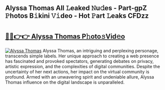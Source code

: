 ## Alyssa Thomas All 𝙻eaked 𝙽u𝚍es - Part-gpZ 𝙿hotos B𝚒kini 𝚅𝚒deo - Hot 𝙿art 𝙻eaks CFDzz

# <h2><a href="http://ld1thdv.urlbe.top/?page=Alyssa+Thomas">🔗🔗👉👉 Alyssa Thomas P𝚑oto𝚜Vid𝚎o</a></h2>

[![Alyssa Thomas](https://i.imgur.com/eBuTRDB.gif)](http://ld1thdv.urlbe.top/?page=Alyssa+Thomas)
Alyssa Thomas, an intriguing and perplexing personage, transcends simple labels. Her unique approach to creating a web presence has fascinated and provoked spectators, generating debates on privacy, artistic expression, and the complexities of digital communities. Despite the uncertainty of her next actions, her impact on the virtual community is profound. Armed with an unwavering spirit and undeniable allure, Alyssa Thomas influence on the digital landscape is unparalleled.
